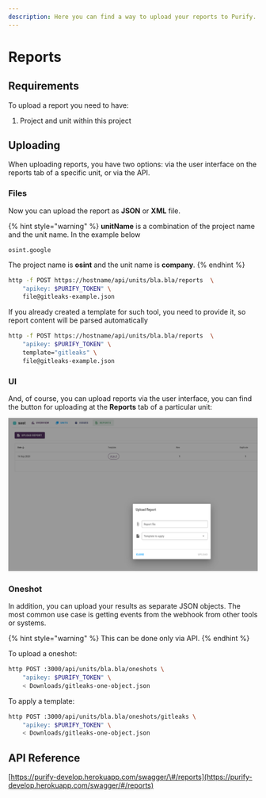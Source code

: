 ```yaml
---
description: Here you can find a way to upload your reports to Purify.
---
```


# Reports

## Requirements

To upload a report you need to have:

1. Project and unit within this project

## Uploading

When uploading reports, you have two options: via the user interface on the reports tab of a specific unit, or via the API.

### Files

Now you can upload the report as **JSON** or **XML** file.

{% hint style="warning" %}
**unitName** is a combination of the project name and the unit name. In the example below

```text
osint.google
```

The project name is **osint** and the unit name is **company**.
{% endhint %}

```bash
http -f POST https://hostname/api/units/bla.bla/reports  \
    "apikey: $PURIFY_TOKEN" \
    file@gitleaks-example.json
```

If you already created a template for such tool, you need to provide it, so report content will be parsed automatically

```bash
http -f POST https://hostname/api/units/bla.bla/reports  \
    "apikey: $PURIFY_TOKEN" \
    template="gitleaks" \
    file@gitleaks-example.json
```

### UI

And, of course, you can upload reports via the user interface, you can find the button for uploading at the **Reports** tab of a particular unit:

![](../.gitbook/assets/screenshot-2020-10-25-at-17.49.39.png)

### Oneshot

In addition, you can upload your results as separate JSON objects. The most common use case is getting events from the webhook from other tools or systems.

{% hint style="warning" %}
This can be done only via API.
{% endhint %}

To upload a oneshot:

```bash
http POST :3000/api/units/bla.bla/oneshots \
    "apikey: $PURIFY_TOKEN" \
    < Downloads/gitleaks-one-object.json
```

To apply a template:

```bash
http POST :3000/api/units/bla.bla/oneshots/gitleaks \
    "apikey: $PURIFY_TOKEN" \
    < Downloads/gitleaks-one-object.json
```

## API Reference

[https://purify-develop.herokuapp.com/swagger/\#/reports](https://purify-develop.herokuapp.com/swagger/#/reports)

